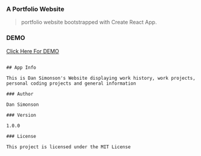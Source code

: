 ### A Portfolio Website

> portfolio website bootstrapped with Create React App.

### DEMO

[Click Here For DEMO ](https://mariposaweb.net/)

```

## App Info

This is Dan Simonson's Website displaying work history, work projects,
personal coding projects and general information

### Author

Dan Simonson

### Version

1.0.0

### License

This project is licensed under the MIT License
```
